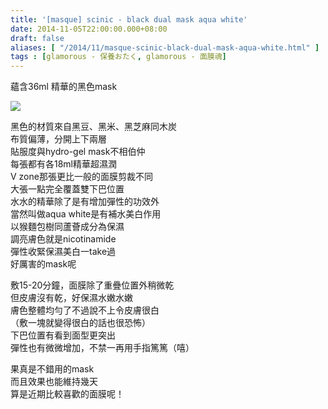 ```yaml
---
title: '[masque] scinic - black dual mask aqua white'
date: 2014-11-05T22:00:00.000+08:00
draft: false
aliases: [ "/2014/11/masque-scinic-black-dual-mask-aqua-white.html" ]
tags : [glamorous - 保養おたく, glamorous - 面膜魂]
---
```


蘊含36ml 精華的黑色mask  

[![](https://3.bp.blogspot.com/-rFbyC280jro/XE2vUtCOcOI/AAAAAAAAHqw/wxoZKIEGYWk4XnpR2UYXTy8Ty-7lxSY7ACLcBGAs/s640/15503352450_6649752790_z.jpg)](https://3.bp.blogspot.com/-rFbyC280jro/XE2vUtCOcOI/AAAAAAAAHqw/wxoZKIEGYWk4XnpR2UYXTy8Ty-7lxSY7ACLcBGAs/s1600/15503352450_6649752790_z.jpg)

黑色的材質來自黑豆、黑米、黑芝麻同木炭  
布質偏薄，分開上下兩層  
貼服度與hydro-gel mask不相伯仲  
每張都有各18ml精華超濕潤  
V zone那張更比一般的面膜剪裁不同  
大張一點完全覆蓋雙下巴位置  
水水的精華除了是有增加彈性的功效外  
當然叫做aqua white是有補水美白作用  
以猴麵包樹同蘆薈成分為保濕  
調亮膚色就是nicotinamide  
彈性收緊保濕美白一take過  
好厲害的mask呢  
  
敷15-20分鐘，面膜除了重疊位置外稍微乾  
但皮膚沒有乾，好保濕水嫩水嫩  
膚色整體均勻了不過說不上令皮膚很白  
（敷一塊就變得很白的話也很恐怖）  
下巴位置有看到面型更突出  
彈性也有微微增加，不禁一再用手指篤篤（嘻）  
  
果真是不錯用的mask  
而且效果也能維持幾天  
算是近期比較喜歡的面膜呢！